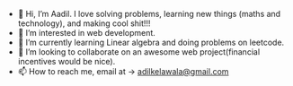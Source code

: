 - 👋 Hi, I’m Aadil. I love solving problems, learning new things (maths and technology), and making cool shit!!!
- 👀 I’m interested in web development.
- 🌱 I’m currently learning Linear algebra and doing problems on leetcode.
- 💞️ I’m looking to collaborate on an awesome web project(financial incentives would be nice).
- 📫 How to reach me, email at -> adilkelawala@gmail.com

<!---
aadil42/aadil42 is a ✨ special ✨ repository because its `README.md` (this file) appears on your GitHub profile.
You can click the Preview link to take a look at your changes.
--->
